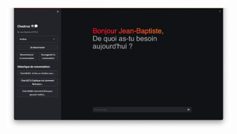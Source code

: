 ![alt text](https://github.com/jbastruz/Chatbot/blob/main/Screenshot/Captured’écran2024-03-01à15.35.32.png?raw=true)
